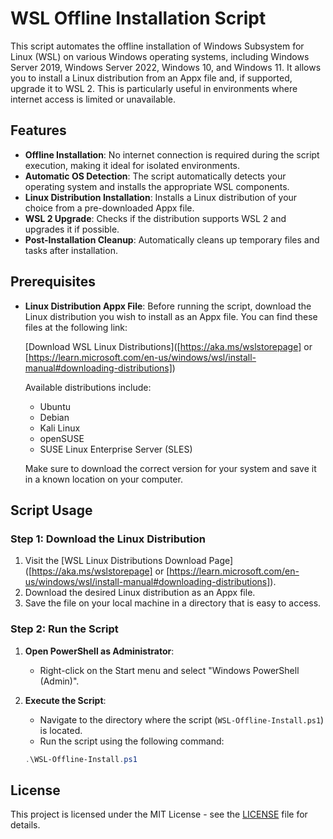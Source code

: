 # WSL Offline Installation Script

This script automates the offline installation of Windows Subsystem for Linux (WSL) on various Windows operating systems, including Windows Server 2019, Windows Server 2022, Windows 10, and Windows 11. It allows you to install a Linux distribution from an Appx file and, if supported, upgrade it to WSL 2. This is particularly useful in environments where internet access is limited or unavailable.

## Features

- **Offline Installation**: No internet connection is required during the script execution, making it ideal for isolated environments.
- **Automatic OS Detection**: The script automatically detects your operating system and installs the appropriate WSL components.
- **Linux Distribution Installation**: Installs a Linux distribution of your choice from a pre-downloaded Appx file.
- **WSL 2 Upgrade**: Checks if the distribution supports WSL 2 and upgrades it if possible.
- **Post-Installation Cleanup**: Automatically cleans up temporary files and tasks after installation.

## Prerequisites

- **Linux Distribution Appx File**: Before running the script, download the Linux distribution you wish to install as an Appx file. You can find these files at the following link:

  [Download WSL Linux Distributions]([https://aka.ms/wslstorepage] or [https://learn.microsoft.com/en-us/windows/wsl/install-manual#downloading-distributions])

  Available distributions include:
  - Ubuntu
  - Debian
  - Kali Linux
  - openSUSE
  - SUSE Linux Enterprise Server (SLES)
  
  Make sure to download the correct version for your system and save it in a known location on your computer.

## Script Usage

### Step 1: Download the Linux Distribution

1. Visit the [WSL Linux Distributions Download Page]([https://aka.ms/wslstorepage] or [https://learn.microsoft.com/en-us/windows/wsl/install-manual#downloading-distributions]).
2. Download the desired Linux distribution as an Appx file.
3. Save the file on your local machine in a directory that is easy to access.

### Step 2: Run the Script

1. **Open PowerShell as Administrator**:
   - Right-click on the Start menu and select "Windows PowerShell (Admin)".
   
2. **Execute the Script**:
   - Navigate to the directory where the script (`WSL-Offline-Install.ps1`) is located.
   - Run the script using the following command:
   ```powershell
   .\WSL-Offline-Install.ps1
   
## License

This project is licensed under the MIT License - see the [LICENSE](LICENSE) file for details.   
